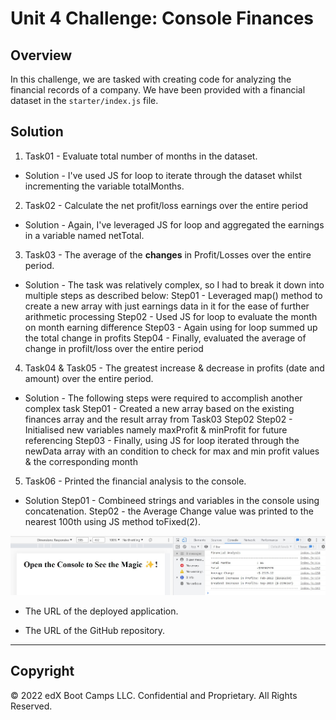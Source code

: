 # Unit 4 Challenge: Console Finances

## Overview
 
In this challenge, we are tasked with creating code for analyzing the financial records of a company. We have been provided with a financial dataset in the `starter/index.js` file.

## Solution

1. Task01 - Evaluate total number of months in the dataset.
* Solution - I've used JS for loop to iterate through the dataset whilst incrementing the variable totalMonths.

2. Task02 - Calculate the net profit/loss earnings over the entire period
* Solution - Again, I've leveraged JS for loop and aggregated the earnings in a variable named netTotal.

3. Task03 - The average of the **changes** in Profit/Losses over the entire period.
* Solution - The task was relatively complex, so I had to break it down into multiple steps as described below:
Step01 - Leveraged map() method to create a new array with just earnings data in it for the ease of further arithmetic processing
Step02 - Used JS for loop to evaluate the month on month earning difference
Step03 - Again using for loop summed up the total change in profits
Step04 - Finally, evaluated the average of change in profilt/loss over the entire period

4. Task04 & Task05 - The greatest increase & decrease in profits (date and amount) over the entire period.
* Solution - The following steps were required to accomplish another complex task
Step01 - Created a new array based on the existing finances array and the result array from Task03 Step02
Step02 - Initialised new variables namely maxProfit & minProfit for future referencing
Step03 - Finally, using JS for loop iterated through the newData array with an condition to check for max and min profit values & the corresponding month

5. Task06 - Printed the financial analysis to the console.
* Solution 
Step01 - Combineed strings and variables in the console using concatenation.
Step02 - the Average Change value was printed to the nearest 100th using JS method toFixed(2).

![Screenshot](./financial_analysis.jpg)

* The URL of the deployed application.

* The URL of the GitHub repository.

---

## Copyright

© 2022 edX Boot Camps LLC. Confidential and Proprietary. All Rights Reserved.

